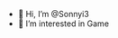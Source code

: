 - 👋 Hi, I’m @Sonnyi3
- 👀 I’m interested in Game

<!---
Sonnyi3/Sonnyi3 is a ✨ special ✨ repository because its `README.md` (this file) appears on your GitHub profile.
You can click the Preview link to take a look at your changes.
--->
